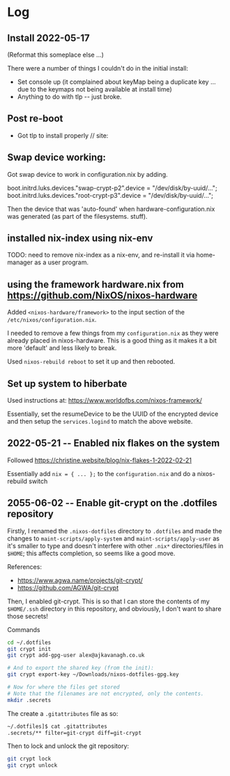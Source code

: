 # Log

## Install 2022-05-17

(Reformat this someplace else ...)

There were a number of things I couldn't do in the initial install:

 - Set console up (it complained about keyMap being a duplicate key ... due to the keymaps not being available at install time)
 - Anything to do with tlp -- just broke.

## Post re-boot

- Got tlp to install properly // site: 

## Swap device working:

Got swap device to work in configuration.nix by adding.

boot.initrd.luks.devices."swap-crypt-p2".device = "/dev/disk/by-uuid/...";
boot.initrd.luks.devices."root-crypt-p3".device = "/dev/disk/by-uuid/...";

Then the device that was 'auto-found' when hardware-configuration.nix was generated (as part of the filesystems. stuff).

## installed nix-index using nix-env

TODO: need to remove nix-index as a nix-env, and re-install it via home-manager as a user program.

## using the framework hardware.nix from https://github.com/NixOS/nixos-hardware

Added `<nixos-hardware/framework>` to the input section of the `/etc/nixos/configuration.nix`.

I needed to remove a few things from my `configuration.nix` as they were already placed in nixos-hardware.  This is a good thing as it makes it a bit more 'default' and less likely to break.

Used `nixos-rebuild reboot` to set it up and then rebooted.

## Set up system to hiberbate

Used instructions at: https://www.worldofbs.com/nixos-framework/

Essentially, set the resumeDevice to be the UUID of the encrypted device and then setup the `services.logind` to match the above website.

## 2022-05-21 -- Enabled nix flakes on the system

Followed https://christine.website/blog/nix-flakes-1-2022-02-21

Essentially add `nix = { ... };` to the `configuration.nix` and do a nixos-rebuild switch

## 2055-06-02 -- Enable git-crypt on the .dotfiles repository

Firstly, I renamed the `.nixos-dotfiles` directory to `.dotfiles` and made the changes to `maint-scripts/apply-system` and `maint-scripts/apply-user` as it's smaller to type and doesn't interfere with other `.nix*` directories/files in `$HOME`; this affects completion, so seems like a good move.

References:

 * https://www.agwa.name/projects/git-crypt/
 * https://github.com/AGWA/git-crypt

Then, I enabled git-crypt.  This is so that I can store the contents of my `$HOME/.ssh` directory in this repository, and obviously, I don't want to share those secrets!

Commands

```bash
cd ~/.dotfiles
git crypt init
git crypt add-gpg-user alex@ajkavanagh.co.uk

# And to export the shared key (from the init):
git crypt export-key ~/Downloads/nixos-dotfiles-gpg.key

# Now for where the files get stored
# Note that the filenames are not encrypted, only the contents.
mkdir .secrets
```

The create a `.gitattributes` file as so:

```bash
~/.dotfiles]$ cat .gitattributes 
.secrets/** filter=git-crypt diff=git-crypt
```

Then to lock and unlock the git repository:

```bash
git crypt lock
git crypt unlock
```

